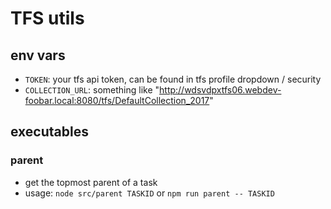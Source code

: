 # TFS utils

## env vars

- `TOKEN`: your tfs api token, can be found in tfs profile dropdown / security
- `COLLECTION_URL`: something like "http://wdsvdpxtfs06.webdev-foobar.local:8080/tfs/DefaultCollection_2017"

## executables

### parent

- get the topmost parent of a task
- usage: `node src/parent TASKID` or `npm run parent -- TASKID`

